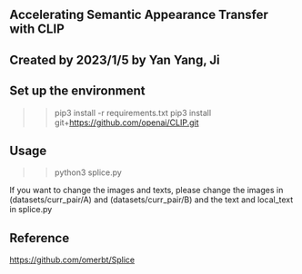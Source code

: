 ## Accelerating Semantic Appearance Transfer with CLIP
## Created by 2023/1/5 by Yan Yang, Ji

## Set up the environment
>>pip3 install -r requirements.txt
>>pip3 install git+https://github.com/openai/CLIP.git

## Usage
>>python3 splice.py

If you want to change the images and texts,
please change the images in (datasets/curr_pair/A) and (datasets/curr_pair/B)
and the text and local_text in splice.py

## Reference
https://github.com/omerbt/Splice

